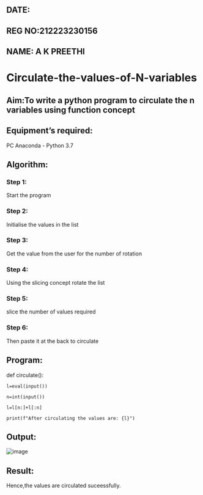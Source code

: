 ## DATE:
## REG NO:212223230156
## NAME: A K PREETHI
# Circulate-the-values-of-N-variables
## Aim:To write a python program to circulate the n variables using function concept
## Equipment’s required:
PC
Anaconda - Python 3.7
## Algorithm: 
### Step 1:
Start the program
### Step 2:
Initialise the values in the list
### Step 3: 
Get the value from the user for the number of rotation
### Step 4: 
Using the slicing concept rotate the list

### Step 5: 
slice the number of values required
### Step 6: 
Then paste it at the back to circulate
## Program:
def circulate():

    l=eval(input())
    
    n=int(input())
    
    l=l[n:]+l[:n]
    
    print(f"After circulating the values are: {l}")

## Output:
![image](https://github.com/user-attachments/assets/a197755b-f7bd-49e7-bb32-1db62f5473e1)


## Result:
Hence,the values are circulated suceessfully.
